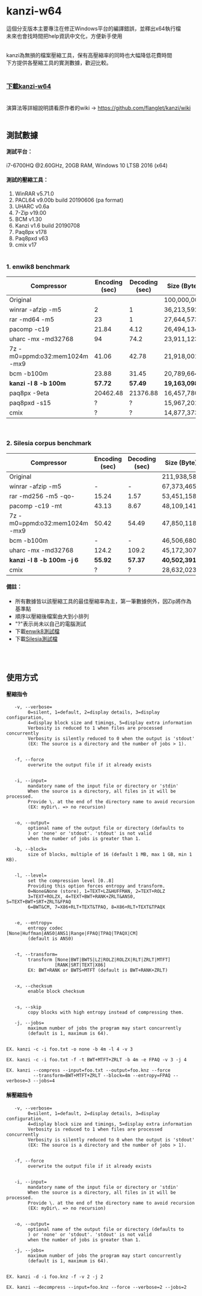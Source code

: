 kanzi-w64
=====

這個分支版本主要專注在修正Windows平台的編譯錯誤，並釋出x64執行檔<br>
未來也會找時間把help資訊中文化，方便新手使用<br><br>

kanzi為無損的檔案壓縮工具，保有高壓縮率的同時也大幅降低花費時間<br>
下方提供各壓縮工具的實測數據，歡迎比較。<br><br>

### [下載kanzi-w64](https://github.com/WhatTheBlock/kanzi-w64/releases) <br><br>

演算法等詳細說明請看原作者的wiki → https://github.com/flanglet/kanzi/wiki <br><br>

測試數據
-------
#### 測試平台：
i7-6700HQ @2.60GHz, 20GB RAM, Windows 10 LTSB 2016 (x64)

#### 測試的壓縮工具：
1. WinRAR v5.71.0
2. PACL64 v9.00b build 20190606 (pa format)
3. UHARC v0.6a
4. 7-Zip v19.00
5. BCM v1.30
6. Kanzi v1.6 build 20190708
7. Paq8px v178
8. Paq8pxd v63
9. cmix v17 <br><br>

### 1. enwik8 benchmark
|        Compressor             | Encoding (sec) | Decoding (sec) | Size (Byte)  | compare to zip |
|-------------------------------|----------------|----------------|--------------|----------------|
|Original     	                |                |                |100,000,000   |	          |
|winrar -afzip -m5              |2 	         |1               |36,213,592    |100%            |
|rar -md64 -m5                  |23 	         |1               |27,644,573    |76.3%           |
|pacomp -c19                    |21.84 	         |4.12            |26,494,134    |73.1%           |
|uharc -mx -md32768             |94 	         |74.2            |23,911,123    |66.0%           |
|7z -m0=ppmd:o32:mem1024m -mx9  |41.06           |42.78           |21,918,001    |60.5%           |
|bcm -b100m                     |23.88           |31.45           |20,789,664    |57.4%           |
|**kanzi -l 8 -b 100m**         |**57.72**       |**57.49**       |**19,163,098**|52.9%           |
|paq8px -9eta                   |20462.48        |21376.88        |16,457,780    |45.4%           |
|paq8pxd -s15                   |?	         |?               |15,967,201    |44.1%           |
|cmix                           |?               |?               |14,877,373    |41.1%           |

<br>

### 2. Silesia corpus benchmark
|        Compressor             | Encoding (sec) | Decoding (sec) | Size (Byte)  | compare to zip |
|-------------------------------|----------------|----------------|--------------|----------------|
|Original     	                |                |                |211,938,580   |	          |
|winrar -afzip -m5              |- 	         |-               |67,373,465    |100%            |
|rar -md256 -m5 -qo-            |15.24 	         |1.57            |53,451,158    |79.3%           |
|pacomp -c19 -mt                |43.13 	         |8.67            |48,109,141    |71.4%           |
|7z -m0=ppmd:o32:mem1024m -mx9  |50.42           |54.49           |47,850,118    |71.0%           |
|bcm -b100m                     |-               |-               |46,506,680    |69.0%           |
|uharc -mx -md32768             |124.2	         |109.2           |45,172,307    |67.0%           |
|**kanzi -l 8 -b 100m -j 6**    |**55.92**       |**57.37**       |**40,502,391**|60.1%           |
|cmix                           |?               |?               |28,632,023    |42.4%           |

#### 備註：
- 所有數據皆以該壓縮工具的最佳壓縮率為主，第一筆數據例外，因Zip將作為基準點
- 順序以壓縮後檔案由大到小排列
- "?"表示尚未以自己的電腦測試
- 下載[enwik8測試檔](http://mattmahoney.net/dc/enwik8.zip)
- 下載[Silesia測試檔](http://mattmahoney.net/dc/silesia.zip)

<br><br>

使用方式
-------
#### 壓縮指令

<pre><code>   -v, --verbose=<level>
        0=silent, 1=default, 2=display details, 3=display configuration,
        4=display block size and timings, 5=display extra information
        Verbosity is reduced to 1 when files are processed concurrently
        Verbosity is silently reduced to 0 when the output is 'stdout'
        (EX: The source is a directory and the number of jobs > 1).


   -f, --force
        overwrite the output file if it already exists


   -i, --input=<inputName>
        mandatory name of the input file or directory or 'stdin'
        When the source is a directory, all files in it will be processed.
        Provide \. at the end of the directory name to avoid recursion
        (EX: myDir\. => no recursion)


   -o, --output=<outputName>
        optional name of the output file or directory (defaults to
        <inputName.knz>) or 'none' or 'stdout'. 'stdout' is not valid
        when the number of jobs is greater than 1.

   -b, --block=<size>
        size of blocks, multiple of 16 (default 1 MB, max 1 GB, min 1 KB).


   -l, --level=<compression>
        set the compression level [0..8]
        Providing this option forces entropy and transform.
        0=None&None (store), 1=TEXT+LZ&HUFFMAN, 2=TEXT+ROLZ
        3=TEXT+ROLZX, 4=TEXT+BWT+RANK+ZRLT&ANS0, 5=TEXT+BWT+SRT+ZRLT&FPAQ
        6=BWT&CM, 7=X86+RLT+TEXT&TPAQ, 8=X86+RLT+TEXT&TPAQX


   -e, --entropy=<codec>
        entropy codec [None|Huffman|ANS0|ANS1|Range|FPAQ|TPAQ|TPAQX|CM]
        (default is ANS0)


   -t, --transform=<codec>
        transform [None|BWT|BWTS|LZ|ROLZ|ROLZX|RLT|ZRLT|MTFT]
                  [RANK|SRT|TEXT|X86]
        EX: BWT+RANK or BWTS+MTFT (default is BWT+RANK+ZRLT)


   -x, --checksum
        enable block checksum


   -s, --skip
        copy blocks with high entropy instead of compressing them.

   -j, --jobs=<jobs>
        maximum number of jobs the program may start concurrently
        (default is 1, maximum is 64).


EX. kanzi -c -i foo.txt -o none -b 4m -l 4 -v 3

EX. kanzi -c -i foo.txt -f -t BWT+MTFT+ZRLT -b 4m -e FPAQ -v 3 -j 4

EX. kanzi --compress --input=foo.txt --output=foo.knz --force
          --transform=BWT+MTFT+ZRLT --block=4m --entropy=FPAQ --verbose=3 --jobs=4
</code></pre>

#### 解壓縮指令

<pre><code>   -v, --verbose=<level>
        0=silent, 1=default, 2=display details, 3=display configuration,
        4=display block size and timings, 5=display extra information
        Verbosity is reduced to 1 when files are processed concurrently
        Verbosity is silently reduced to 0 when the output is 'stdout'
        (EX: The source is a directory and the number of jobs > 1).


   -f, --force
        overwrite the output file if it already exists


   -i, --input=<inputName>
        mandatory name of the input file or directory or 'stdin'
        When the source is a directory, all files in it will be processed.
        Provide \. at the end of the directory name to avoid recursion
        (EX: myDir\. => no recursion)


   -o, --output=<outputName>
        optional name of the output file or directory (defaults to
        <inputName.knz>) or 'none' or 'stdout'. 'stdout' is not valid
        when the number of jobs is greater than 1.

   -j, --jobs=<jobs>
        maximum number of jobs the program may start concurrently
        (default is 1, maximum is 64).


EX. kanzi -d -i foo.knz -f -v 2 -j 2

EX. kanzi --decompress --input=foo.knz --force --verbose=2 --jobs=2
</code></pre>
